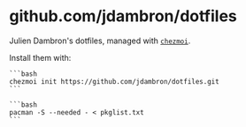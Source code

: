 # github.com/jdambron/dotfiles

Julien Dambron's dotfiles, managed with [`chezmoi`](https://github.com/twpayne/chezmoi).

Install them with:

    ```bash
    chezmoi init https://github.com/jdambron/dotfiles.git
    ```

    ```bash
    pacman -S --needed - < pkglist.txt
    ```
